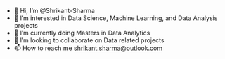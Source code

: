 - 👋 Hi, I’m @Shrikant-Sharma
- 👀 I’m interested in Data Science, Machine Learning, and Data Analysis projects
- 🌱 I’m currently doing Masters in Data Analytics 
- 💞️ I’m looking to collaborate on Data related projects
- 📫 How to reach me shrikant.sharma@outlook.com

<!---
Shrikant-Sharma/Shrikant-Sharma is a ✨ special ✨ repository because its `README.md` (this file) appears on your GitHub profile.
You can click the Preview link to take a look at your changes.
--->
